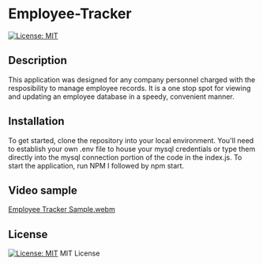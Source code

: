 # Employee-Tracker
[![License: MIT](https://img.shields.io/badge/License-MIT-yellow.svg)](https://opensource.org/licenses/MIT)
## Description

This application was designed for any company personnel charged with the resposibility to manage employee records. It is a one stop spot for viewing and updating an employee database in a speedy, convenient manner. 

## Installation

To get started, clone the repository into your local environment. You'll need to establish your own .env file to house your mysql credentials or type them directly into the mysql connection portion of the code in the index.js. To start the application, run NPM I followed by npm start.

## Video sample
[Employee Tracker Sample.webm](https://github.com/kmstephens437/Employee-Tracker/assets/117880816/33e8d63c-7a5d-497c-9c9c-5167b9ad7fa1)

## License
[![License: MIT](https://img.shields.io/badge/License-MIT-yellow.svg)](https://opensource.org/licenses/MIT)
MIT License
